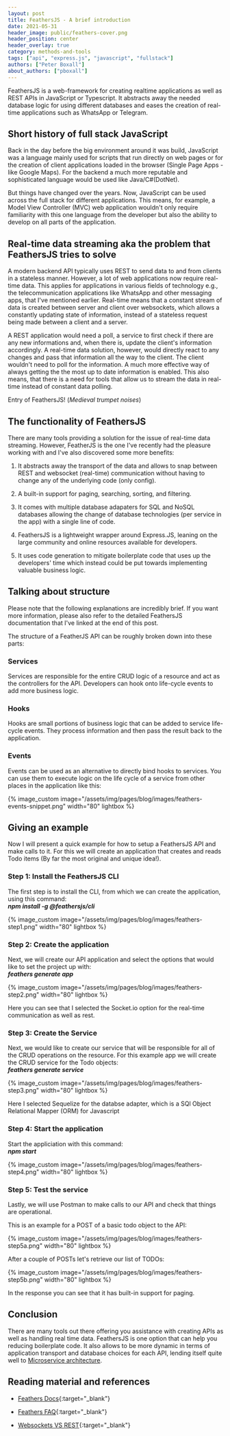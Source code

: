 ```yaml
---
layout: post
title: FeathersJS - A brief introduction
date: 2021-05-31
header_image: public/feathers-cover.png
header_position: center
header_overlay: true
category: methods-and-tools
tags: ["api", "express.js", "javascript", "fullstack"]
authors: ["Peter Boxall"]
about_authors: ["pboxall"]
---
```


FeathersJS is a web-framework for creating realtime applications as well as REST APIs in JavaScript or Typescript.
It abstracts away the needed database logic for using different databases and eases the creation of real-time applications such as WhatsApp or Telegram.

## Short history of full stack JavaScript

Back in the day before the big environment around it was build, JavaScript was a language mainly used for scripts that run directly on web pages or for the creation of client applications loaded in the browser (Single Page Apps - like Google Maps).
For the backend a much more reputable and sophisticated language would be used like Java/C#(DotNet).

But things have changed over the years. Now, JavaScript can be used across the full stack for different applications.
This means, for example, a Model View Controller (MVC) web application wouldn't only require familiarity with this one language from the developer but also the ability to develop on all parts of the application.

## Real-time data streaming aka the problem that FeathersJS tries to solve

A modern backend API typically uses REST to send data to and from clients in a stateless manner.
However, a lot of web applications now require real-time data.
This applies for applications in various fields of technology e.g., the telecommunication applications like WhatsApp and other messaging apps, that I've mentioned earlier. 
Real-time means that a constant stream of data is created between server and client over websockets, which allows a constantly updating state of information, instead of a stateless request being made between a client and a server.

A REST application would need a poll, a service to first check if there are any new informations and, when there is, update the client's information accordingly. 
A real-time data solution, however, would directly react to any changes and pass that information all the way to the client. The client wouldn't need to poll for the information.
A much more effective way of always getting the the most up to date information is enabled.
This also means, that there is a need for tools that allow us to stream the data in real-time instead of constant data polling.

Entry of FeathersJS! (*Medieval trumpet noises*)

## The functionality of FeathersJS

There are many tools providing a solution for the issue of real-time data streaming.
However, FeatherJS is the one I've recently had the pleasure working with and I've also discovered some more benefits:

1. It abstracts away the transport of the data and allows to snap between REST and websocket (real-time) communication without having to change any of the underlying code (only config).

1. A built-in support for paging, searching, sorting, and filtering.

1. It comes with multiple database adapaters for SQL and NoSQL databases allowing the change of database technologies (per service in the app) with a single line of code.

1. FeathersJS is a lightweight wrapper around Express.JS, leaning on the large community and online resources available for developers.

1. It uses code generation to mitigate boilerplate code that uses up the developers' time which instead could be put towards implementing valuable business logic. 

## Talking about structure

Please note that the following explanations are incredibly brief. If you want more information, please also refer to the detailed FeathersJS documentation that I've linked at the end of this post.

The structure of a FeatherJS API can be roughly broken down into these parts: 

### Services

Services are responsible for the entire CRUD logic of a resource and act as the controllers for the API. 
Developers can hook onto life-cycle events to add more business logic.

### Hooks

Hooks are small portions of business logic that can be added to service life-cycle events.
They process information and then pass the result back to the application.

### Events

Events can be used as an alternative to directly bind hooks to services.
You can use them to execute logic on the life cycle of a service from other places in the application like this:

{% image_custom image="/assets/img/pages/blog/images/feathers-events-snippet.png" width="80" lightbox %}

## Giving an example

Now I will present a quick example for how to setup a FeathersJS API and make calls to it. 
For this we will create an application that creates and reads Todo items (By far the most original and unique idea!).

### Step 1: Install the FeathersJS CLI

The first step is to install the CLI, from which we can create the application, using this command:<br>
***npm install -g @feathersjs/cli***

{% image_custom image="/assets/img/pages/blog/images/feathers-step1.png" width="80" lightbox %}

### Step 2: Create the application

Next, we will create our API application and select the options that would like to set the project up with:<br>
***feathers generate app***

{% image_custom image="/assets/img/pages/blog/images/feathers-step2.png" width="80" lightbox %}

Here you can see that I selected the Socket.io option for the real-time communication as well as rest.

### Step 3: Create the Service

Next, we would like to create our service that will be responsible for all of the CRUD operations on the resource.
For this example app we will create the CRUD service for the Todo objects:<br>
***feathers generate service***

{% image_custom image="/assets/img/pages/blog/images/feathers-step3.png" width="80" lightbox %}

Here I selected Sequelize for the databse adapter, which is a SQl Object Relational Mapper (ORM) for Javascript

### Step 4: Start the application

Start the appliciation with this command:<br>
***npm start***

{% image_custom image="/assets/img/pages/blog/images/feathers-step4.png" width="80" lightbox %}

### Step 5: Test the service

Lastly, we will use Postman to make calls to our API and check that things are operational.

This is an example for a POST of a basic todo object to the API:

{% image_custom image="/assets/img/pages/blog/images/feathers-step5a.png" width="80" lightbox %}
 
After a couple of POSTs let's retrieve our list of TODOs:

{% image_custom image="/assets/img/pages/blog/images/feathers-step5b.png" width="80" lightbox %}

In the response you can see that it has built-in support for paging.

## Conclusion
There are many tools out there offering you assistance with creating APIs as well as handling real time data. 
FeathersJS is one option that can help you reducing boilerplate code. It also allows to be more dynamic in terms of application transport and database choices for each API, lending itself quite well to [Microservice architecture](/blog//events/wjax2015-microservices/). 

## Reading material and references

 * [Feathers Docs](https://docs.feathersjs.com/){:target="_blank"}

 * [Feathers FAQ](https://docs.feathersjs.com/help/faq.html){:target="_blank"}

 * [Websockets VS REST](https://www.educba.com/websocket-vs-rest/){:target="_blank"}